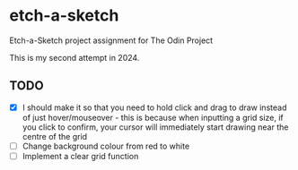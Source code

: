# etch-a-sketch
Etch-a-Sketch project assignment for The Odin Project

This is my second attempt in 2024.

## TODO
- [x] I should make it so that you need to hold click and drag to draw instead of just hover/mouseover - this is because when inputting a grid size, if you click to confirm, your cursor will immediately start drawing near the centre of the grid
- [ ] Change background colour from red to white
- [ ] Implement a clear grid function